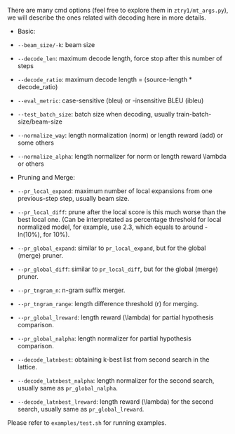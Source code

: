 There are many cmd options (feel free to explore them in `ztry1/mt_args.py`), we will describe the ones related with decoding here in more details.

* Basic:
* `--beam_size/-k`: beam size
* `--decode_len`: maximum decode length, force stop after this number of steps
* `--decode_ratio`: maximum decode length = (source-length * decode_ratio)
* `--eval_metric`: case-sensitive (bleu) or -insensitive BLEU (ibleu)
* `--test_batch_size`: batch size when decoding, usually train-batch-size/beam-size
* `--normalize_way`: length normalization (norm) or length reward (add) or some others
* `--normalize_alpha`: length normalizer for norm or length reward \lambda or others

* Pruning and Merge:
* `--pr_local_expand`: maximum number of local expansions from one previous-step step, usually beam size.
* `--pr_local_diff`: prune after the local score is this much worse than the best local one. (Can be interpretated as percentage threshold for local normalized model, for example, use 2.3, which equals to around -ln(10%), for 10%).
* `--pr_global_expand`: similar to `pr_local_expand`, but for the global (merge) pruner.
* `--pr_global_diff`: similar to `pr_local_diff`, but for the global (merge) pruner.
* `--pr_tngram_n`: n-gram suffix merger.
* `--pr_tngram_range`: length difference threshold (r) for merging.
* `--pr_global_lreward`: length reward (\lambda) for partial hypothesis comparison.
* `--pr_global_nalpha`: length normalizer for partial hypothesis comparison.
* `--decode_latnbest`: obtaining k-best list from second search in the lattice.
* `--decode_latnbest_nalpha`: length normalizer for the second search, usually same as `pr_global_nalpha`.
* `--decode_latnbest_lreward`: length reward (\lambda) for the second search, usually same as `pr_global_lreward`.

Please refer to `examples/test.sh` for running examples.
